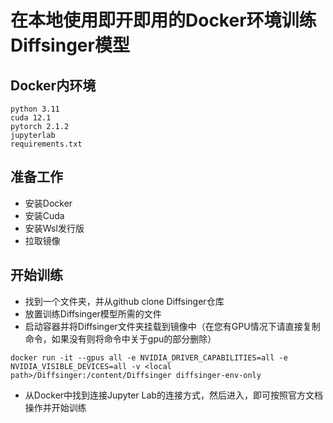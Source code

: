 # 在本地使用即开即用的Docker环境训练Diffsinger模型

## Docker内环境

```
python 3.11
cuda 12.1
pytorch 2.1.2
jupyterlab
requirements.txt
```

## 准备工作

- 安装Docker
- 安装Cuda
- 安装Wsl发行版
- 拉取镜像

## 开始训练

- 找到一个文件夹，并从github clone Diffsinger仓库
- 放置训练Diffsinger模型所需的文件
- 启动容器并将Diffsinger文件夹挂载到镜像中（在您有GPU情况下请直接复制命令，如果没有则将命令中关于gpu的部分删除）
 ```
 docker run -it --gpus all -e NVIDIA_DRIVER_CAPABILITIES=all -e NVIDIA_VISIBLE_DEVICES=all -v <local path>/Diffsinger:/content/Diffsinger diffsinger-env-only
 ```
- 从Docker中找到连接Jupyter Lab的连接方式，然后进入，即可按照官方文档操作并开始训练